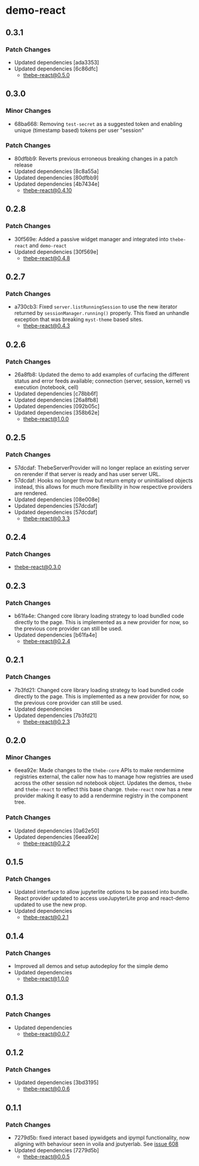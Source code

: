 # demo-react

## 0.3.1

### Patch Changes

- Updated dependencies [ada3353]
- Updated dependencies [6c86dfc]
  - thebe-react@0.5.0

## 0.3.0

### Minor Changes

- 68ba668: Removing `test-secret` as a suggested token and enabling unique (timestamp based) tokens per user "session"

### Patch Changes

- 80dfbb9: Reverts previous erroneous breaking changes in a patch release
- Updated dependencies [8c8a55a]
- Updated dependencies [80dfbb9]
- Updated dependencies [4b7434e]
  - thebe-react@0.4.10

## 0.2.8

### Patch Changes

- 30f569e: Added a passive widget manager and integrated into `thebe-react` and `demo-react`
- Updated dependencies [30f569e]
  - thebe-react@0.4.8

## 0.2.7

### Patch Changes

- a730cb3: Fixed `server.listRunningSession` to use the new iterator returned by `sessionManager.running()` properly. This fixed an unhandle exception that was breaking `myst-theme` based sites.
  - thebe-react@0.4.3

## 0.2.6

### Patch Changes

- 26a8fb8: Updated the demo to add examples of curfacing the different status and error feeds available; connection (server, session, kernel) vs execution (notebook, cell)
- Updated dependencies [c78bb6f]
- Updated dependencies [26a8fb8]
- Updated dependencies [092b05c]
- Updated dependencies [358b62e]
  - thebe-react@1.0.0

## 0.2.5

### Patch Changes

- 57dcdaf: ThebeServerProvider will no longer replace an existing server on rerender if that server is ready and has user server URL.
- 57dcdaf: Hooks no longer throw but return empty or uninitialised objects instead, this allows for much more flexibility in how respective providers are rendered.
- Updated dependencies [08e008e]
- Updated dependencies [57dcdaf]
- Updated dependencies [57dcdaf]
  - thebe-react@0.3.3

## 0.2.4

### Patch Changes

- thebe-react@0.3.0

## 0.2.3

### Patch Changes

- b61fa4e: Changed core library loading strategy to load bundled code directly to the page. This is implemented as a new provider for now, so the previous core provider can still be used.
- Updated dependencies [b61fa4e]
  - thebe-react@0.2.4

## 0.2.1

### Patch Changes

- 7b3fd21: Changed core library loading strategy to load bundled code directly to the page. This is implemented as a new provider for now, so the previous core provider can still be used.
- Updated dependencies
- Updated dependencies [7b3fd21]
  - thebe-react@0.2.3

## 0.2.0

### Minor Changes

- 6eea92e: Made changes to the `thebe-core` APIs to make rendermime registries external, the caller now has to manage how registries are used across the other session nd notebook object. Updates the demos, `thebe` and `thebe-react` to reflect this base change. `thebe-react` now has a new provider making it easy to add a rendermine registry in the component tree.

### Patch Changes

- Updated dependencies [0a62e50]
- Updated dependencies [6eea92e]
  - thebe-react@0.2.2

## 0.1.5

### Patch Changes

- Updated interface to allow jupyterlite options to be passed into bundle. React provider updated to access useJupyterLite prop and react-demo updated to use the new prop.
- Updated dependencies
  - thebe-react@0.2.1

## 0.1.4

### Patch Changes

- Improved all demos and setup autodeploy for the simple demo
- Updated dependencies
  - thebe-react@1.0.0

## 0.1.3

### Patch Changes

- Updated dependencies
  - thebe-react@0.0.7

## 0.1.2

### Patch Changes

- Updated dependencies [3bd3195]
  - thebe-react@0.0.6

## 0.1.1

### Patch Changes

- 7279d5b: fixed interact based ipywidgets and ipympl functionality, now aligning with behaviour seen in voila and jputyerlab. See [issue 608](https://github.com/executablebooks/thebe/issues/608)
- Updated dependencies [7279d5b]
  - thebe-react@0.0.5
